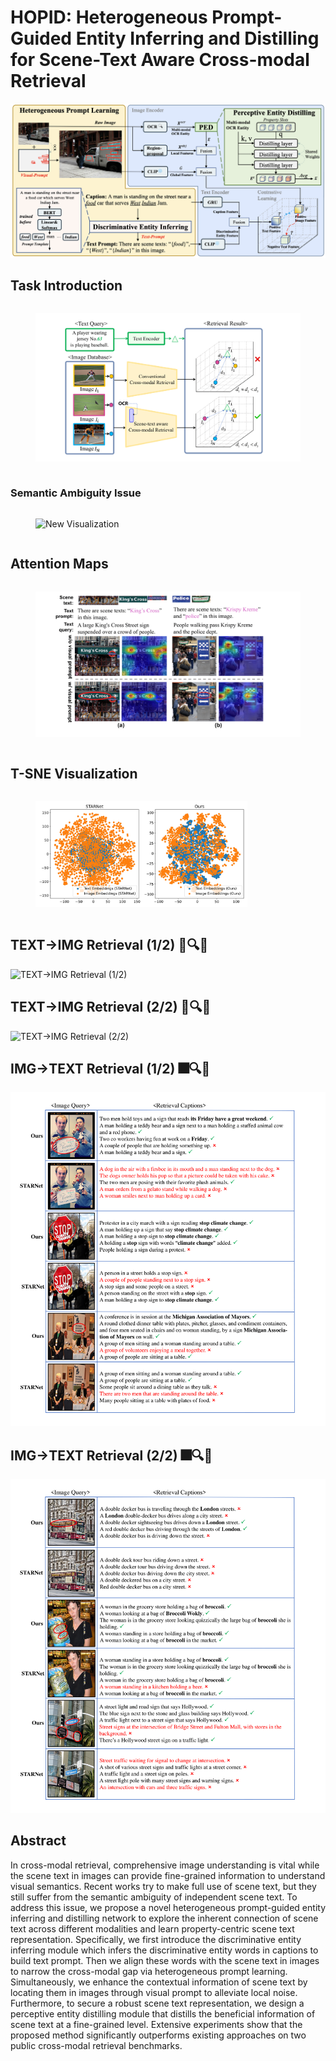 # HOPID: Heterogeneous Prompt-Guided Entity Inferring and Distilling for Scene-Text Aware Cross-modal Retrieval

![alt text](hopid.png)


## Task Introduction

<div style="display: flex; justify-content: space-between;">
    <figure>
        <img src="images/intro.png" alt="Introduction Image" style="width: 100%;">
    </figure>
</div>

### Semantic Ambiguity Issue

<div style="display: flex; justify-content: space-between;">
    <figure>
        <img src="images/fig1.gif" alt="New Visualization" style="width: 100%;">
    </figure>
</div>

## Attention Maps

<div style="display: flex; justify-content: space-between;">
    <figure>
        <img src="images/keshihua.png" alt="t-SNE Image" style="width: 100%;">
    </figure>
</div>

## T-SNE Visualization

<div style="display: flex; justify-content: space-between;">
    <figure>
        <img src="images/t_sne.jpg" alt="t-SNE Visualization" style="width: 80%;">
    </figure>
</div>

## TEXT→IMG Retrieval (1/2) 📄🔍🎆
![TEXT→IMG Retrieval (1/2)](images/i2t_1.png)

## TEXT→IMG Retrieval (2/2) 📄🔍🎆
![TEXT→IMG Retrieval (2/2)](images/i2t_2.png)

## IMG→TEXT Retrieval (1/2) 🎆🔍📄
![IMG→TEXT Retrieval (1/2)](images/t2i_1.png)

## IMG→TEXT Retrieval (2/2) 🎆🔍📄
![IMG→TEXT Retrieval (2/2)](images/t2i_2.png)


## Abstract
In cross-modal retrieval, comprehensive image understanding is vital while the scene text in images can provide fine-grained information to understand visual semantics. Recent works try to make full use of scene text, but they still suffer from the semantic ambiguity of independent scene text. To address this issue, we propose a novel heterogeneous prompt-guided entity inferring and distilling network to explore the inherent connection of scene text across different modalities and learn property-centric scene text representation. Specifically, we first introduce the discriminative entity inferring module which infers the discriminative entity words in captions to build text prompt. Then we align these words with the scene text in images to narrow the cross-modal gap via heterogeneous prompt learning. Simultaneously, we enhance the contextual information of scene text by locating them in images through visual prompt to alleviate local noise. Furthermore, to secure a robust scene text representation, we design a perceptive entity distilling module that distills the beneficial information of scene text at a fine-grained level. Extensive experiments show that the proposed method significantly outperforms existing approaches on two public cross-modal retrieval benchmarks.